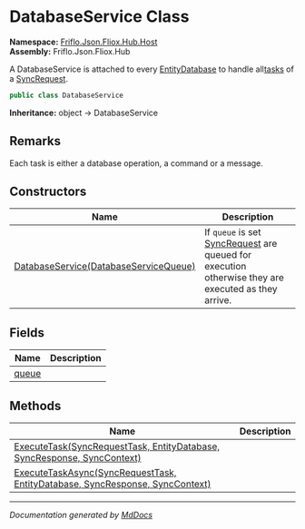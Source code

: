 ﻿<!--  
  <auto-generated>   
    The contents of this file were generated by a tool.  
    Changes to this file may be list if the file is regenerated  
  </auto-generated>   
-->

# DatabaseService Class

**Namespace:** [Friflo.Json.Fliox.Hub.Host](../index.md)  
**Assembly:** Friflo.Json.Fliox.Hub

A DatabaseService is attached to every [EntityDatabase](../EntityDatabase/index.md) to handle all[tasks](../../Protocol/SyncRequest/fields/tasks.md) of a [SyncRequest](../../Protocol/SyncRequest/index.md).

```csharp
public class DatabaseService
```

**Inheritance:** object → DatabaseService

## Remarks

Each task is either a database operation, a command or a message.

## Constructors

| Name                                                           | Description                                                                                                                               |
| -------------------------------------------------------------- | ----------------------------------------------------------------------------------------------------------------------------------------- |
| [DatabaseService(DatabaseServiceQueue)](constructors/index.md) | If `queue` is set [SyncRequest](../../Protocol/SyncRequest/index.md) are queued for execution otherwise they are executed as they arrive. |

## Fields

| Name                     | Description |
| ------------------------ | ----------- |
| [queue](fields/queue.md) |             |

## Methods

| Name                                                                                                        | Description |
| ----------------------------------------------------------------------------------------------------------- | ----------- |
| [ExecuteTask(SyncRequestTask, EntityDatabase, SyncResponse, SyncContext)](methods/ExecuteTask.md)           |             |
| [ExecuteTaskAsync(SyncRequestTask, EntityDatabase, SyncResponse, SyncContext)](methods/ExecuteTaskAsync.md) |             |

___

*Documentation generated by [MdDocs](https://github.com/ap0llo/mddocs)*
